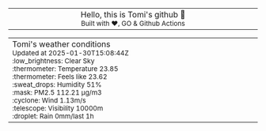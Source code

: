 
<div align="center">
<table>
<tbody>
<td align="center">
<img width="2000" height="0"><br>
Hello, this is Tomi's github 👋<br>
<sup>Built with ❤️, GO & Github Actions</sup><br>
<img width="2000" height="0">
</td>
</tbody>
</table>
</div>
<table>
<tbody>
<td align="left">
<img width="2000" height="0"><br>
Tomi's weather conditions<br>
<sup>Updated at 2025-01-30T15:08:44Z</sup><br>
<sup>:low_brightness: Clear Sky</sup><br>
<sup>:thermometer: Temperature 23.85 </sup><br>
<sup>:thermometer: Feels like 23.62</sup><br>
<sup>:sweat_drops: Humidity 51%</sup><br>
<sup>:mask: PM2.5 112.21 μg/m3</sup><br>
<sup>:cyclone: Wind 1.13m/s </sup><br>
<sup>:telescope: Visibility 10000m </sup><br>
<sup>:droplet: Rain 0mm/last 1h </sup><br>
<img width="2000" height="0">
</td>
<td align="left">
<img width="2000" height="0"><br>
<br>
<img width="2000" height="0">
</td>
</tbody>
</table>
</div>
    